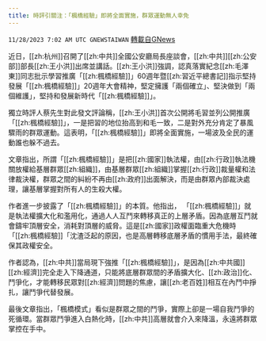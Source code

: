 ```yaml
---
title: 時評引關注：「楓橋經驗」即將全面實施，群眾運動無人幸免
---
```

`11/28/2023 7:02 AM UTC GNEWSTAIWAN` [轉載自GNews](https://gnews.org/articles/2044744)


 近日，[[zh:杭州]]召開了[[zh:中共]]全國公安廳局長座談會，[[zh:中共]][[zh:公安部]]部長[[zh:王小洪]]出席並講話。[[zh:王小洪]]強調，認真落實紀念[[zh:毛澤東]]同志批示學習推廣「[[zh:楓橋經驗]]」60週年暨[[zh:習近平總書記]]指示堅持發展「[[zh:楓橋經驗]]」20週年大會精神，堅定擁護「兩個確立」、堅決做到「兩個維護」，堅持和發展新時代「[[zh:楓橋經驗]]」。
 

獨立時評人蔡先生對此發文評論稱，[[zh:王小洪]]首次公開將毛習並列公開推廣「[[zh:楓橋經驗]]」，一是把習的地位抬高到和毛一致，二是對外充分肯定了暴風驟雨的群眾運動。這表明，「[[zh:楓橋經驗]]」即將全面實施，一場波及全民的運動誰也躲不過去。

  

文章指出，所謂「[[zh:楓橋經驗]]」是把[[zh:國家]]執法權，由[[zh:行政]]執法機關放權給基層群眾[[zh:組織]]，由基層群眾[[zh:組織]]掌握[[zh:行政]]裁量權和法律裁決權，群眾之間的糾紛不再由[[zh:政府]]出面解決，而是由群眾內部裁決處理，讓基層掌握對所有人的生殺大權。

  

作者進一步披露了「[[zh:楓橋經驗]]」的本質。他指出， 「[[zh:楓橋經驗]]」就是執法權擴大化和濫用化，通過人人互鬥來轉移真正的上層矛盾。因為底層互鬥就會鑄牢頂層安全，消耗對頂層的威脅。這是[[zh:國家]]政權面臨重大危機時「[[zh:楓橋經驗]]「沈渣泛起的原因，也是高層轉移底層矛盾的慣用手法，最終確保其政權安全。

  

作者認為，[[zh:中共]]當局現下強推「[[zh:楓橋經驗]]」，是因為[[zh:中共國]][[zh:經濟]]完全走入下降通道，只能將底層群眾間的矛盾擴大化、[[zh:政治]]化、鬥爭化，才能轉移民眾對[[zh:經濟]]問題的焦慮，讓[[zh:老百姓]]相互在內鬥中掙扎，讓鬥爭代替發展。

  

最後文章指出，「楓橋模式」看似是群眾之間的鬥爭，實際上卻是一場自我鬥爭的死循環。當群眾鬥爭進入白熱化時，[[zh:中共]]高層就會介入來降溫，永遠將群眾掌控在手中。
